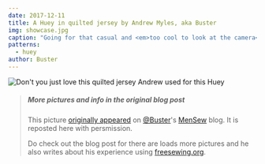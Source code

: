 ```yaml
---
date: 2017-12-11
title: A Huey in quilted jersey by Andrew Myles, aka Buster
img: showcase.jpg
caption: "Going for that casual and <em>too cool to look at the camera</em> look."
patterns:
  - huey
author: Buster
---
```


![Don't you just love this quilted jersey Andrew used for this Huey](/img/showcase/quilted-jersey-huey/high_detail.jpg)

> ##### More pictures and info in the original blog post
> 
> This picture [originally appeared](https://mensew.wordpress.com/2017/12/10/hugo-hoodie-freesewing-org/) on [@Buster](/users/Buster)'s [MenSew](https://mensew.wordpress.com/) blog. It is reposted here with persmission.
> 
> Do check out the blog post for there are loads more pictures and he also writes about his experience using [freesewing.org](/).